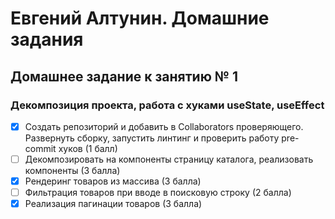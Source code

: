 # Евгений Алтунин. Домашние задания

## Домашнее задание к занятию № 1

### Декомпозиция проекта, работа с хуками useState, useEffect

- [x] Создать репозиторий и добавить в Collaborators проверяющего. Развернуть сборку, запустить линтинг и проверить работу pre-commit хуков (1 балл)
- [ ] Декомпозировать на компоненты страницу каталога, реализовать компоненты (3 балла)
- [x] Рендеринг товаров из массива (3 балла)
- [ ] Фильтрация товаров при вводе в поисковую строку (2 балла)
- [x] Реализация пагинации товаров (3 балла)

